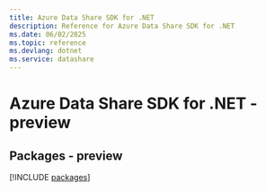 ```yaml
---
title: Azure Data Share SDK for .NET
description: Reference for Azure Data Share SDK for .NET
ms.date: 06/02/2025
ms.topic: reference
ms.devlang: dotnet
ms.service: datashare
---
```

# Azure Data Share SDK for .NET - preview
## Packages - preview
[!INCLUDE [packages](data-share-index.md)]
